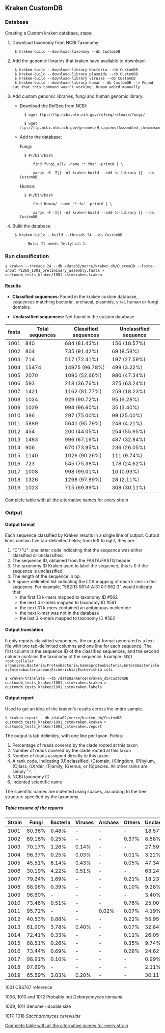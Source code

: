 ## Kraken CustomDB

### Database
Creating a Custom kraken database, steps:

1. Download taxonomy from NCBI Taxonomy:

		$ kraken-build --download-taxonomy --db CustomDB

2. Add the genomic libraries that kraken have available to download:

		$ kraken-build --download-library bacteria --db CustomDB
		$ kraken-build --download-library plasmids --db CustomDB
	 	$ kraken-build --download-library viruses --db CustomDB
		$ kraken-build --download-library human --db CustomDB --> Found out that this command wasn't working. Human added manually.

3. Add custom genomic libraries, fungi and human genomic library.

	- Download the RefSeq from NCBI: 
		
			$ wget ftp://ftp.ncbi.nlm.nih.gov/refseq/release/fungi/

			$ wget ftp://ftp.ncbi.nlm.nih.gov/genomes/H_sapiens/Assembled_chromosomes/seq/*.fa.*

	- Add to the database:

		Fungi:

			$ #!/bin/bash

				find fungi_all/ -name '*.fna' -print0 | \
        		
				xargs -0 -I{} -n1 kraken-build --add-to-library {} --db CustomDB

		Human:
		
			$ #!/bin/bash

				find Human/ -name '*.fa' -print0 | \
	
				xargs -0 -I{} -n1 kraken-build --add-to-library {} --db CustomDB	

 

4. Build the database:

		$ kraken-build --build --threads 24 --db CustomDB

			- Note: It needs Jellyfish 1. 


### Run classification

	$ kraken --threads 24 --db /data02/merce/kraken_db/CustomDB --fasta-input P1260_1001_preliminary_assembly.fasta > customdb_tests_kraken/1001_cstmkraken.kraken 

#### Results

- **Classified sequences:** Found in the kraken custom database, sequences matching bacterial, archaeal, plasmids, viral, human or fungi domains.

- **Unclassified sequences:** Not found in the custom database.  

| fasta     	| Total sequences 	| Classified sequences 	| Unclassified sequence |
|---------------|-----------------------|-----------------------|-----------------------| 
| 1001       	| 840             	| 684 (81.43%)	      	| 156 (18.57%)	        |
| 1002		| 804			| 735 (91.42%)		| 69 (8.58%)		|	
| 1003		| 714			| 517 (72.41%)		| 197 (27.59%)		|
| 1004		| 15474			| 14975 (96.78%)	| 499 (3.22%)		|
| 1005		| 2070			| 1090 (52.66%)		| 980 (47.34%)		|
| 1006		| 593			| 218 (36.76%)		| 375 (63.24%)		|
| 1007		| 1421			| 1162 (81.77%)		| 259 (18.23%)		|
| 1008		| 1024			| 929 (90.72%)		| 95 (9.28%)		|
| 1009		| 1029			| 994 (96.60%)		| 35 (3.40%)		|
| 1010		| 396			| 297 (75.00%)		| 99 (25.00%)		|
| 1011		| 5889			| 5641 (95.79%)		| 248 (4.21%)		|
| 1012		| 454			| 200 (44.05%)		| 254 (55.95%)		|
| 1013		| 1483			| 996 (67.16%)		| 487 (32.84%)		|
| 1014		| 906			| 670 (73.95%)		| 236 (26.05%)		|
| 1015		| 1140			| 1029 (90.26%)		| 111 (9.74%)		|
| 1016		| 723			| 545 (75.38%)		| 178 (24.62%)		|
| 1017		| 1008			| 998 (99.01%)		| 10 (0.99%)		|
| 1018		| 1326			| 1298 (97.89%)		| 28 (2.11%)		|
| 1019		| 1023			| 715 (69.89%)		| 308 (30.11%)		|
	
[Complete table with all the alternative names for every strain](https://github.com/The-Bioinformatics-Group/Debaryomyces_hansenii/blob/master/Work_files/Strains.md)

### Output

#### Output format

Each sequence classified by Kraken results in a single line of output. Output lines contain five tab-delimited fields; from left to right, they are:

1. "C"/"U": one letter code indicating that the sequence was either classified or unclassified.
2. The sequence ID, obtained from the FASTA/FASTQ header.
3. The taxonomy ID Kraken used to label the sequence; this is 0 if the sequence is unclassified.
4. The length of the sequence in bp.
5. A space-delimited list indicating the LCA mapping of each k-mer in the sequence. For example, "562:13 561:4 A:31 0:1 562:3" would indicate that:
	- the first 13 k-mers mapped to taxonomy ID #562
	- the next 4 k-mers mapped to taxonomy ID #561
	- the next 31 k-mers contained an ambiguous nucleotide
	- the next k-mer was not in the database
	- the last 3 k-mers mapped to taxonomy ID #562

#### Output translation

It only reports classified sequences, the output format generated is a text file with two tab-delimited columns and one line for each sequence. The first column is the sequence ID of the classified sequences, and the second column contains the taxonomy of the sequence. Example: `SEQ1  root;cellular organisms;Bacteria;Proteobacteria;Gammaproteobacteria;Enterobacteriales;Enterobacteriaceae;Escherichia;Escherichia coli`

	$ kraken-translate --db /data02/merce/kraken_db/CustomDB customdb_tests_kraken/1001_cstmkraken.kraken > customdb_tests_kraken/1001_cstmkraken.labels
	
#### Output report

Used to get an idea of the kraken's results across the entire sample.

	$ kraken-report --db /data02/merce/kraken_db/CustomDB customdb_tests_kraken/1001_cstmkraken.kraken > customdb_tests_kraken/1001_cstmkraken.report

The output is tab delimites, with one line per taxon. Fields:

1. Percentage of reads covered by the clade rooted at this taxon
2. Number of reads covered by the clade rooted at this taxon
3. Number of reads assigned directly to this taxon
4. A rank code, indicating (U)nclassified, (D)omain, (K)ingdom, (P)hylum, (C)lass, (O)rder, (F)amily, (G)enus, or (S)pecies. All other ranks are simply '-'.
5. NCBI taxonomy ID 
6. indented scientific name

The scientific names are indented using spaces, according to the tree structure specified by the taxonomy.

##### Table resume of the reports

| Strain	| Fungi		| Bacteria	| Viruses	| Archaea	| Others	| Unclassified	| Deha	|Sc     |
|---------------|---------------|---------------|---------------|---------------|---------------|---------------|-------|-------|
| 1001		| 80.36%	| 0.48%		| -		| -		| -		| 18.57%	|74.29%	|-	|
| 1002		| 89.18%	| 0.25%		| -		| -		| 0.37%		| 8.58%		|81.59%	|-	|
| 1003		| 70.17%	| 1.26%		| 0.14%		| - 		| -		| 27.59%	|64.85%	|-	|
| 1004		| 96.37%	| 0.25%		| 0.03%		| - 		| 0.01%		| 3.22%		|95.83%	|-	|
| 1005		| 45.51%	| 6.14%		| 0.43%		| -		| 0.05%		| 47.34%	|41.59%	|-	|
| 1006		| 30.19%	| 4.22%		| 0.51%		| -		| -		| 63.24%	|25.80%	|-	|
| 1007		| 79.24%	| 1.69%		| -		| -		| 0.21%		| 18.23%	|73.61%	|-	|
| 1008		| 88.96%	| 0.39%		| -		| -		| 0.10%		| 9.28%		|79.20%	|-	|
| 1009		| 96.60%	| -		| - 		| -		| - 		| 3.40%		|95.43%	|-	|
| 1010		| 73.48%	| 0.51%		| -		| -		| 0.76%		| 25.00%	|66.41%	|-	|
| 1011		| 95.72%	| -		| - 		| 0.02%		| 0.07%		| 4.19%		|95.19%	|00.02%	|
| 1012		| 40.53%	| 0.88%		| - 		| -		| 0.22%		| 55.95%	|33.48%	|00.22%	|
| 1013		| 61.90%	| 3.78%		| 0.40%		| - 		| 0.07%		| 32.84%	|55.02%	|-	|
| 1014		| 72.41%	| 0.33%		| - 		| - 		| 0.11%		| 26.05%	|66.67%	|-	|
| 1015		| 88.51%	| 0.26%		| -		| -		| 0.35%		| 9.74%		|77.82%	|-	|
| 1016		| 73.44%	| 0.69%		| -		| -		| 0.28%		| 24.62%	|65.15%	|-	|
| 1017		| 98.91%	| 0.10%		| - 		| -		| - 		| 0.99%		|00.00%	|98.12%	|
| 1018		| 97.89%	| -		| -		| -		| -		| 2.11%		|00.00%	|97.51%	|
| 1019		| 65.59%	| 3.03%		| 0.20%		| - 		| -		| 30.11%	|61.00%	|00.20%	|

1001 CBS767 reference

1006, 1010 and 1012 Probably not *Debaryomyces hansenii*

1009, 1011 Genome ~double size

1017, 1018 *Saccharomyces cerevisiae*

[Complete table with all the alternative names for every strain](https://github.com/The-Bioinformatics-Group/Debaryomyces_hansenii/blob/master/Work_files/Strains.md)
